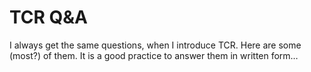 TCR Q&A
=======

I always get the same questions, when I introduce TCR. Here are some (most?) of them. It is a good practice to answer them in written form…